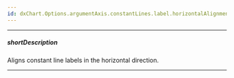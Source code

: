 ```yaml
---
id: dxChart.Options.argumentAxis.constantLines.label.horizontalAlignment
---
```

---
##### shortDescription
Aligns constant line labels in the horizontal direction.

---
<!-- Description goes here -->
